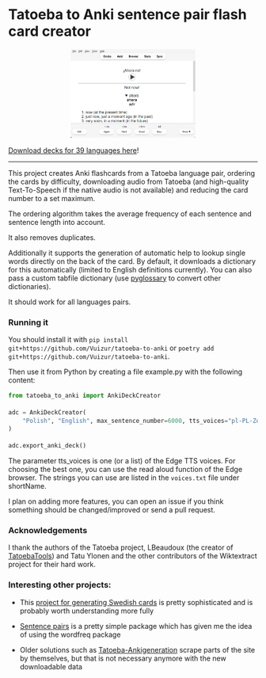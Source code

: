 # Tatoeba to Anki sentence pair flash card creator
<center>
<img src="https://raw.githubusercontent.com/Vuizur/tatoeba-to-anki/main/img/screenshot1.png" width="50%" class="center">
</center>

[Download decks for 39 languages here](https://github.com/Vuizur/tatoeba-to-anki/releases/tag/latest)! 

------

This project creates Anki flashcards from a Tatoeba language pair, ordering the cards by difficulty, downloading audio from Tatoeba (and high-quality Text-To-Speech if the native audio is not available) and reducing the card number to a set maximum.

The ordering algorithm takes the average frequency of each sentence and sentence length into account.

It also removes duplicates.

Additionally it supports the generation of automatic help to lookup single words directly on the back of the card. By default, it downloads a dictionary for this automatically (limited to English definitions currently). You can also pass a custom tabfile dictionary (use [pyglossary](https://github.com/ilius/pyglossary) to convert other dictionaries).

It should work for all languages pairs.

### Running it

You should install it with `pip install git+https://github.com/Vuizur/tatoeba-to-anki` or `poetry add git+https://github.com/Vuizur/tatoeba-to-anki`.

Then use it from Python by creating a file example.py with the following content:

```python
from tatoeba_to_anki import AnkiDeckCreator

adc = AnkiDeckCreator(
    "Polish", "English", max_sentence_number=6000, tts_voices="pl-PL-ZofiaNeural", in_memory_database=False
)

adc.export_anki_deck()
```

The parameter tts_voices is one (or a list) of the Edge TTS voices. For choosing the best one, you can use the read aloud function of the Edge browser. The strings you can use are listed in the `voices.txt` file under shortName.

I plan on adding more features, you can open an issue if you think something should be changed/improved or send a pull request.

### Acknowledgements
I thank the authors of the Tatoeba project, LBeaudoux (the creator of [TatoebaTools](https://github.com/LBeaudoux/tatoebatools)) and Tatu Ylonen and the other contributors of the Wiktextract project for their hard work.

### Interesting other projects:
* This [project for generating Swedish cards](https://github.com/vvpd/anki_swedish) is pretty sophisticated and is probably worth understanding more fully

* [Sentence pairs](https://github.com/kmicklas/sentence-pairs) is a pretty simple package which has given me the idea of using the wordfreq package

* Older solutions such as [Tatoeba-Ankigeneration](https://github.com/alexanderk409/Tatoeba-anki-deckgeneration) scrape parts of the site by themselves, but that is not necessary anymore with the new downloadable data